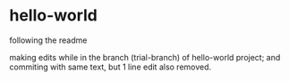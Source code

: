 # hello-world
following the readme 

making edits while in the branch (trial-branch) of hello-world project; and commiting with same text,
but 1 line edit also removed.
